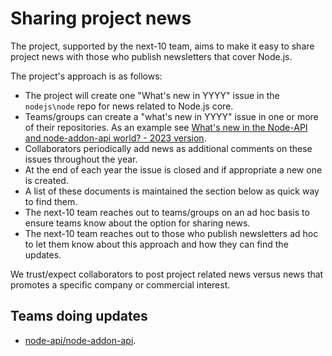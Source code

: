 # Sharing project news

The project, supported by the next-10 team, aims to make it easy
to share project news with those who publish newsletters
that cover Node.js.

The project's approach is as follows:

* The project will create one "What's new in YYYY" issue in the `nodejs\node`
  repo for news related to Node.js core.
* Teams/groups can create a "what's new in YYYY" issue in one or more of their
  repositories. As an example see
  [What's new in the Node-API and node-addon-api world? - 2023 version](https://github.com/nodejs/abi-stable-node/issues/446).
* Collaborators periodically add news as additional comments on these
  issues throughout the year.
* At the end of each year the issue is closed and if appropriate a
  new one is created.
* A list of these documents is maintained the section below as
  quick way to find them.
* The next-10 team reaches out to teams/groups on an ad hoc basis
  to ensure teams know about the option for sharing news.
* The next-10 team reaches out to those who publish newsletters ad hoc
  to let them know about this approach and how they can find the updates.

We trust/expect collaborators to post project related news versus news
that promotes a specific company or commercial interest.

## Teams doing updates

* [node-api/node-addon-api](https://github.com/nodejs/abi-stable-node/issues/446).
